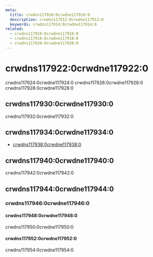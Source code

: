 ```yaml
---
meta:
  title: crwdns117910:0crwdne117910:0
  description: crwdns117912:0crwdne117912:0
  keywords: crwdns117914:0crwdne117914:0
related:
  - crwdns117916:0crwdne117916:0
  - crwdns117918:0crwdne117918:0
  - crwdns117920:0crwdne117920:0
---
```


# crwdns117922:0crwdne117922:0

crwdns117924:0crwdne117924:0 crwdns117926:0crwdne117926:0 crwdns117928:0crwdne117928:0

<entry-ad />

## crwdns117930:0crwdne117930:0

crwdns117932:0crwdne117932:0

<example file="v-tooltip/usage" />

## crwdns117934:0crwdne117934:0

- [crwdns117938:0crwdne117938:0](crwdns117936:0crwdne117936:0)

## crwdns117940:0crwdne117940:0

<alert type="info">
  crwdns117942:0crwdne117942:0
</alert>

## crwdns117944:0crwdne117944:0

### crwdns117946:0crwdne117946:0

#### crwdns117948:0crwdne117948:0

crwdns117950:0crwdne117950:0

<example file="v-tooltip/prop-alignment" />

#### crwdns117952:0crwdne117952:0

crwdns117954:0crwdne117954:0

<example file="v-tooltip/prop-visibility" />

<backmatter />
